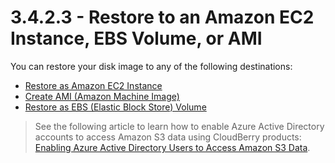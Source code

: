 # 3.4.2.3 - Restore to an Amazon EC2 Instance, EBS Volume, or AMI

You can restore your disk image to any of the following destinations:

* [Restore as Amazon EC2 Instance](3.4.2.3.1-restore-to-amazon-ec2-instance.md)
* [Create AMI \(Amazon Machine Image\)](3.4.2.3.2-restore-to-amazon-machine-image-ami.md)
* [Restore as EBS \(Elastic Block Store\) Volume](3.4.2.3.3-restore-to-elastic-block-store-ebs-volume.md)

> See the following article to learn how to enable Azure Active Directory accounts to access Amazon S3 data using CloudBerry products: [Enabling Azure Active Directory Users to Access Amazon S3 Data](../../../../../concepts/enabling-azure-active-directory-users-to-access-amazon-s3-data.md).

